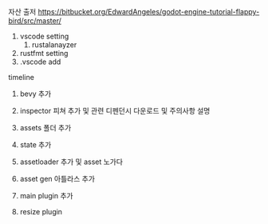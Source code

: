 자산 출저
https://bitbucket.org/EdwardAngeles/godot-engine-tutorial-flappy-bird/src/master/


1. vscode setting
   1. rustalanayzer
2. rustfmt setting
3. .vscode add

timeline
1. bevy 추가
2. inspector 피쳐 추가 및 관련 디펜던시 다운로드 및 주의사항 설명
3. assets 폴더 추가
4. state 추가

5. assetloader 추가 및 asset 노가다
6. asset gen 아틀라스 추가
7. main plugin 추가
8. resize plugin